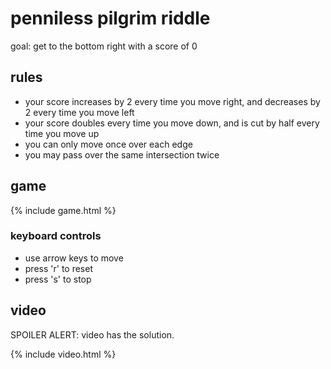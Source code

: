 ---
---

# penniless pilgrim riddle

goal: get to the bottom right with a score of 0

## rules

- your score increases by 2 every time you move right, and decreases by 2 every time you move left
- your score doubles every time you move down, and is cut by half every time you move up
- you can only move once over each edge
- you may pass over the same intersection twice

## game

{% include game.html %}

### keyboard controls

- use arrow keys to move
- press 'r' to reset
- press 's' to stop

## video

SPOILER ALERT: video has the solution.

{% include video.html %}
